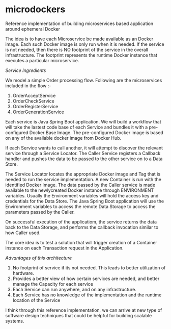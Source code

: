 # microdockers
Reference implementation of building microservices based application around ephemeral Docker

The idea is to have each Microservice be made available as an Docker image. Each such Docker image is only run when it is needed. If the service is not needed, then there is NO footprint of the service in the overall infrastructure. The footprint represents the runtime Docker instance that executes a particular microservice. 

*Service Ingredients*

We model a simple Order processing flow. Following are the microservices included in the flow :-
  1. OrderAcceptService
  2. OrderCheckService
  3. OrderRegisterService
  4. OrderGenerationService

Each service is Java Spring Boot application. We will build a workflow that will take the lastest code base of each Service and bundles it with a pre-configured Docker Base Image. The pre-configured Docker image is based on any of the available docker image from Docker Hub. 

If each Service wants to call another, it will attempt to discover the relevant service through a Service Locator. 
The Caller Service registers a Callback handler and pushes the data to be passed to the other service on to a Data Store. 

The Service Locator locates the appropriate Docker image and Tag that is needed to run the service implementation. A new Container is run with the identified Docker Image. The data passed by the Caller service is made available to the newlycreated Docker instance through ENVIRONMENT variables.  Usually the Environment variables will hold the access key and credentials for the Data Store. The Java Spring Boot application will use the Environment variables to access the remote Data Storage to access the parameters passed by the Caller. 

On successful execution of the applicatiom, the service returns the data back to the Data Storage, and performs the callback invocation similar to how Caller used. 

The core idea is to test a solution that will trigger creation of a Container instance on each Transaction request in the Application. 

*Advantages of this architecture*

1. No footprint of service if its not needed. This leads to better utilization of hardware. 
2. Provides a better view of how certain services are needed, and better manage the Capacity for each service
3. Each Service can run anywhere, and on any infrastructure. 
4. Each Service has no knowledge of the implementation and the runtime location of the Service

I think through this reference implementation, we can arrive at new type of software design techniques that could be helpful for building scalable systems. 
